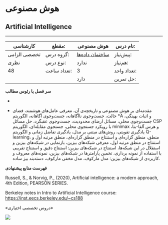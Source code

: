 # هوش مصنوعی
## Artificial Intelligence
_______________________________________________________________________________
| کارشناسی     | مقطع:       | هوش مصنوعی                                         | نام درس:    |
| ------------ | ----------- | -------------------------------------------------- | ----------- |
| تخصصی الزامی | گروه درس:   | [ساختمان داده‌ها](../mandatory/Data-Structures.md) | پیش‌نیاز:   |
| نظری         | نوع درس:    | ندارد                                              | هم‌نیاز:    |
| 48           | تعداد ساعت: | 3                                                  | تعداد واحد: |
|              |             |  دارد                                              | حل تمرین:   |

**سر فصل یا رئوس مطالب**

-

- مقدمه‌ای بر هوش مصنوعی و تاریخچه‌ی آن، معرفی عامل‌های هوشمند، فضای حالت، جست‌وجوی ناآگاهانه، جست‌وجوی آگاهانه، الگوریتم \*A و اثبات بهینگی، جست‌وجوی محلی، مسائل ارضای محدودیت، جست‌وجوی عقبگرد، حل مسائل CSP با رویکرد جستجوی محلی، جستجوی مقابله‌ای، الگوریتم minimax و هرس آلفا-بتا، یادگیری تقویتی، روش‌های مبتنی بر مدل، یادگیری تفاضل زمانی  و الگوریتم Q-learning، منطق، منطق گزاره‌ای  و استنتاج  در منطق گزاره‌ای، منطق مرتبه اول  و استنتاج در منطق مرتبه اول، معرفی شبکه‌های بیزین، بازنمایی  در شبکه‌های بیزین و استقلال  در این شبکه‌ها، استنتاج در شبکه‌های بیزین: استنتاج دقیق و استنتاج تقریبی با استفاده از نمونه برداری، تخمین پارامترها در شبکه‌های بیزین، نمونه‌های معروف و کاربردی از شبکه‌های بیزین: مدل مارکوف، مدل مخفی مارکوف، دسته‌بند بیز ساده.

**فهرست منابع پیشنهادی**

Russell, S., & Norvig, P., (2020), Artificial intelligence: a modern approach, 4th Edition, PEARSON SERIES.

Berkeley notes in Intro to Artificial Intelligence course: <https://inst.eecs.berkeley.edu/~cs188>

«دروس تخصصی اختیاری»

![](Aspose.Words.027dad54-58c5-41b8-acd6-4fe5ead1dfc8.008.png)
